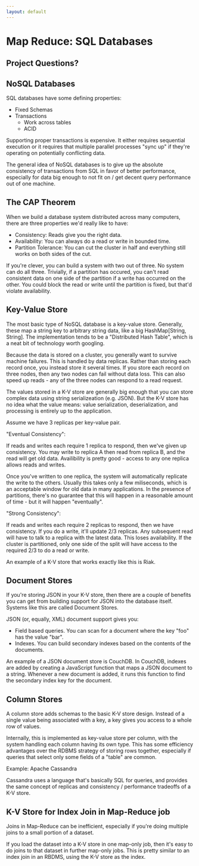 ```yaml
---
layout: default
---
```


# Map Reduce: SQL Databases

## Project Questions?

## NoSQL Databases

SQL databases have some defining properties:

 - Fixed Schemas
 - Transactions
   - Work across tables
   - ACID

Supporting proper transactions is expensive. It either requires sequential
execution or it requires that multiple parallel processes "sync up" if they're
operating on potentially conflicting data.

The general idea of NoSQL databases is to give up the absolute consistency of
transactions from SQL in favor of better performance, especially for data big
enough to not fit on / get decent query performance out of one machine.


## The CAP Theorem

When we build a database system distributed across many computers, there are
three properties we'd really like to have:

 - Consistency: Reads give you the right data.
 - Availability: You can always do a read or write in bounded time.
 - Partition Tolerance: You can cut the cluster in half and everything
     still works on both sides of the cut.

If you're clever, you can build a system with two out of three. No system can
do all three. Trivially, if a partition has occured, you can't read consistent
data on one side of the partition if a write has occurred on the other. You
could block the read or write until the partition is fixed, but that'd violate
availability.


## Key-Value Store

The most basic type of NoSQL database is a key-value store. Generally, these
map a string key to arbitrary string data, like a big HashMap[String, String].
The implementation tends to be a "Distributed Hash Table", which is a neat bit
of technology worth googling.

Because the data is stored on a cluster, you generally want to survive machine
failures. This is handled by data replicas. Rather than storing each record
once, you instead store it several times. If you store each record on three
nodes, then any two nodes can fail without data loss. This can also speed up
reads - any of the three nodes can respond to a read request.

The values stored in a K-V store are generally big enough that you can store
complex data using string serializeation (e.g. JSON). But the K-V store has no
idea what the value means: value serialization, deserialization, and processing
is entirely up to the application.

Assume we have 3 replicas per key-value pair.

"Eventual Consistency":

If reads and writes each require 1 replica to respond, then we've given up
consistency. You may write to replica A then read from replica B, and the read
will get old data. Availibility is pretty good - access to any one replica
allows reads and writes.

Once you've written to one replica, the system will automatically replicate the
write to the others. Usually this takes only a few miliseconds, which is an
acceptable window for old data in many applications. In the presence of
partitions, there's no guarantee that this will happen in a reasonable amount
of time - but it will happen "eventually".

"Strong Consistency":

If reads and writes each require 2 replicas to respond, then we have
consistency. If you do a write, it'll update 2/3 replicas. Any subsequent read
will have to talk to a replica with the latest data. This loses availability.
If the cluster is partitioned, only one side of the split will have access to
the required 2/3 to do a read or write.

An example of a K-V store that works exactly like this is Riak.


## Document Stores

If you're storing JSON in your K-V store, then there are a couple of benefits
you can get from building support for JSON into the database itself. Systems
like this are called Document Stores.

JSON (or, equally, XML) document support gives you:

 - Field based queries. You can scan for a document where the key "foo" has the
   value "bar".
 - Indexes. You can build secondary indexes based on the contents of the documents.

An example of a JSON document store is CouchDB. In CouchDB, indexes are added
by creating a JavaScript function that maps a JSON document to a string.
Whenever a new document is added, it runs this function to find the secondary
index key for the document.


## Column Stores

A column store adds schemas to the basic K-V store design. Instead of a single
value being associated with a key, a key gives you access to a whole row of
values.

Internally, this is implemented as key-value store per column, with the system
handling each column having its own type. This has some efficiency advantages
over the RDBMS strategy of storing rows together, especially if queries that
select only some fields of a "table" are common.

Example: Apache Cassandra

Cassandra uses a language that's basically SQL for queries, and provides the
same concept of replicas and consistency / performance tradeoffs of a K-V store.


## K-V Store for Index Join in Map-Reduce job

Joins in Map-Reduce can be inefficient, especially if you're doing multiple
joins to a small portion of a dataset.

If you load the dataset into a K-V store in one map-only job, then it's easy to
do joins to that dataset in further map-only jobs. This is pretty similar to an
index join in an RBDMS, using the K-V store as the index.

